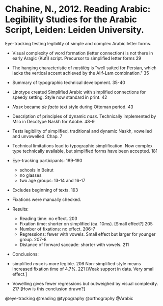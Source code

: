 # Chahine, N., 2012. Reading Arabic: Legibility Studies for the Arabic Script, Leiden: Leiden University.

Eye-tracking testing legibility of simple and complex Arabic letter forms.

- Visual complexity of word formation (letter connection) is not there in early Aragic (Kufi) script. Precursor to simplified letter forms 29

- The hanging characteristic of *nastilāq* is "well suited for Persian, which lacks the vertical accent achieved by the Alif-Lam combination." 35

- Summary of typographic technical development. 35-40

- Linotype created Simplified Arabic with simplified connections for speedy setting. Style now standard in print. 42

- *Nasx* became *de facto* text style during Ottoman period. 43

- Description of principles of dynamic *nasx*. Technically implemented by Milo in Decotype Naskh for Adobe. 48-9

- Tests legibility of simplified, traditional and dynamic Naskh, vowelled and unvowelled. Chap. 7 

- Technical limitations lead to typographic simplification. Now complex type technically available, but simplified forms have been accepted. 181

- Eye-tracking participants: 189-190
  - schools in Beirut
  - no glasses
  - two age groups: 13-14 and 16-17

- Excludes beginning of texts. 193

- Fixations were manually checked.

- Results:
  - Reading time: no effect. 203
  - Fixation time: shorter on simplified (ca. 10ms). [Small effect?] 205
  - Number of fixations: no effect. 206-7
  - Regressions: fewer with vowels. Small effect but larger for younger group. 207-8
  - Distance of forward saccade: shorter with vowels. 211

-  Conclusions: 
  - simplified *nasx* is more legible. 206  Non-simplified style means increased fixation time of 4.7%. 221 [Weak support in data. Very small effect.]
  - Vowelling gives fewer regressions but outweighed by visual complexity. 217 [How is this conclusion drawn?]

@eye-tracking
@reading
@typography
@orthography
@Arabic
